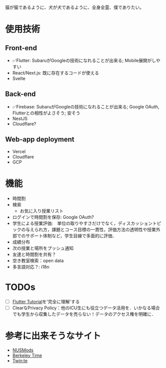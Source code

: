 猫が猫であるように、犬が犬であるように、全身全霊、僕でありたい。

# 使用技術
## Front-end
- ✅Flutter: SubaruがGoogleの技術になれることが出来る; Mobile展開がしやすい
- React/Next.js: 既に存在するコードが使える
- Svelte
## Back-end
- ✅Firebase: SubaruがGoogleの技術になれることが出来る; Google OAuth, Flutterとの相性がよさそう; 安そう
- NestJS
- Cloudflare?
## Web-app deployment
- Vercel
- Cloudflare
- GCP

# 機能
- 時間割
- 検索
  - お気に入り授業リスト
- ログインで時間割を保存: Google OAuth?
- 学生による授業評価:　単位の取りやすさだけでなく，ディスカッショントピックの与えられ方，課題とコース目標の一貫性，評価方法の透明性や授業外部でのサポート体制など，学生目線で多面的に評価．
- 成績分布
- 次の授業と場所をプッシュ通知
- 友達と時間割を共有？
- 空き教室検索：open data
- 多言語対応？: i18n

# TODOs
- [ ] [Flutter Tutorial](https://codelabs.developers.google.com/codelabs/flutter-codelab-first#0)を'完全に理解'する
- [ ] ClearなPrivacy Policy：他のICU生にも役立つデータ活用を．いかなる場合でも学生から収集したデータを売らない！データのアクセス権を明確に．

# 参考に出来そうなサイト
- [NUSMods](https://nusmods.com/timetable/sem-2)
- [Berkeley Time](https://berkeleytime.com)
- [Twin:te](https://app.twinte.net/)
